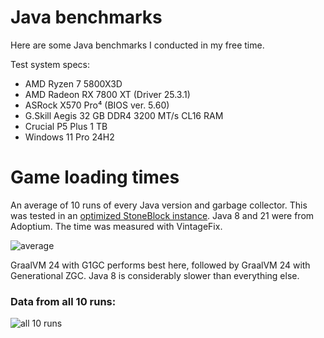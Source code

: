 # Java benchmarks

Here are some Java benchmarks I conducted in my free time.

Test system specs:

- AMD Ryzen 7 5800X3D
- AMD Radeon RX 7800 XT (Driver 25.3.1)
- ASRock X570 Pro⁴ (BIOS ver. 5.60)
- G.Skill Aegis 32 GB DDR4 3200 MT/s CL16 RAM
- Crucial P5 Plus 1 TB
- Windows 11 Pro 24H2

# Game loading times

An average of 10 runs of every Java version and garbage collector. This was tested in an [optimized StoneBlock instance](https://github.com/Radk6/MC-Optimization-Guide/blob/main/modpack-specific/packs-1.12.2.md#stoneblock). Java 8 and 21 were from Adoptium. The time was measured with VintageFix.

![average](https://github.com/user-attachments/assets/bdeb79d7-2ae6-4f71-ac8d-c9cff1d7fdf8)

GraalVM 24 with G1GC performs best here, followed by GraalVM 24 with Generational ZGC. Java 8 is considerably slower than everything else.

### Data from all 10 runs:

![all 10 runs](https://github.com/user-attachments/assets/ae575d18-40a6-472d-b1a0-2fabebd656df)
